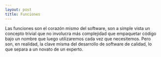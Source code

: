 ```yaml
---
layout: post
title: Funciones
---
```


Las funciones son el corazón mismo del software, son a simple vista un concepto trivial que no involucra más complejidad que empaquetar código bajo un nombre que luego utilizaremos cada vez que necesitemos. Pero son, en realidad, la clave misma del desarrollo de software de calidad, lo que separa a un novato de un experto.